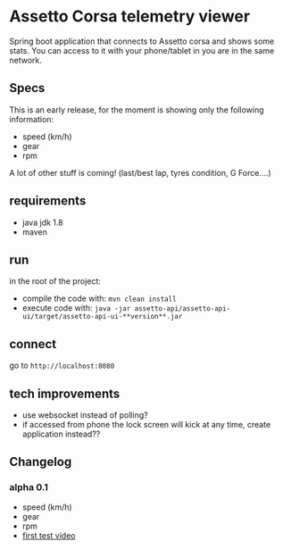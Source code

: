 # Assetto Corsa telemetry viewer

Spring boot application that connects to Assetto corsa and shows some stats.
You can access to it with your phone/tablet in you are in the same network.

## Specs
This is an early release, for the moment is showing only the following information:
- speed (km/h)
- gear
- rpm

A lot of other stuff is coming! (last/best lap, tyres condition, G Force....)

## requirements
- java jdk 1.8
- maven

## run
in the root of the project:

- compile the code with: ``mvn clean install``
- execute code with: ``java -jar assetto-api/assetto-api-ui/target/assetto-api-ui-**version**.jar``

## connect
go to ``http://localhost:8080``

## tech improvements
- use websocket instead of polling?
- if accessed from phone the lock screen will kick at any time, create application instead??


## Changelog

### alpha 0.1

- speed (km/h)
- gear
- rpm
- [first test video](https://www.youtube.com/watch?v=-9wygRN348g)

